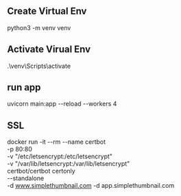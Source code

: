 ## Create Virtual Env

python3 -m venv venv

## Activate Virual Env

.\venv\Scripts\activate

## run app

uvicorn main:app --reload --workers 4


## SSL

docker run -it --rm --name certbot \
    -p 80:80 \
    -v "/etc/letsencrypt:/etc/letsencrypt" \
    -v "/var/lib/letsencrypt:/var/lib/letsencrypt" \
    certbot/certbot certonly \
    --standalone \
    -d www.simplethumbnail.com -d app.simplethumbnail.com
